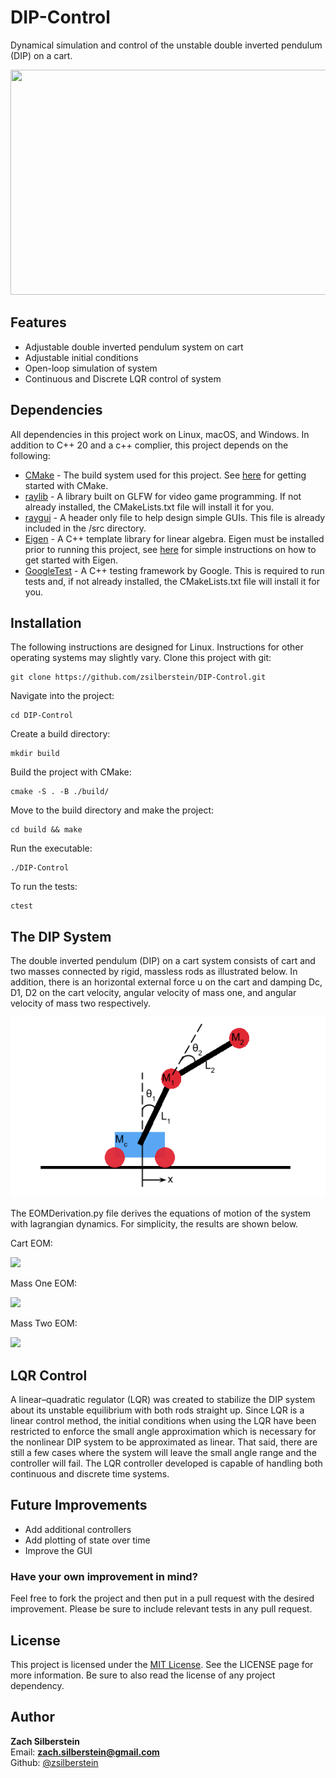 # DIP-Control
Dynamical simulation and control of the unstable double inverted pendulum (DIP) on a cart.
<p align="center">
  <img src="https://github.com/zsilberstein/DIP-Control/blob/main/images/DIP.gif?raw=true" width="640" height="360"/>
</p>

## Features
- Adjustable double inverted pendulum system on cart
- Adjustable initial conditions
- Open-loop simulation of system
- Continuous and Discrete LQR control of system

## Dependencies
All dependencies in this project work on Linux, macOS, and Windows. In addition to C++ 20 and a c++ complier, this project depends on the following:
- [CMake](https://cmake.org/) - The build system used for this project. See [here](https://cmake.org/download/) for getting started with CMake.
- [raylib](https://www.raylib.com/index.html) - A library built on GLFW for video game programming. If not already installed, the CMakeLists.txt file will install it for you.
- [raygui](https://github.com/raysan5/raygui) - A header only file to help design simple GUIs. This file is already included in the /src directory. 
- [Eigen](http://eigen.tuxfamily.org/) - A C++ template library for linear algebra. Eigen must be installed prior to running this project, see [here](https://eigen.tuxfamily.org/dox/GettingStarted.html) for simple  instructions on how to get started with Eigen.
- [GoogleTest](https://google.github.io/googletest/) - A C++ testing framework by Google. This is required to run tests and, if not already installed, the CMakeLists.txt file will install it for you.


## Installation
The following instructions are designed for Linux. Instructions for other operating systems may slightly vary.
Clone this project with git:
```
git clone https://github.com/zsilberstein/DIP-Control.git
```
Navigate into the project:
```
cd DIP-Control
```
Create a build directory:
```
mkdir build
```
Build the project with CMake:
```
cmake -S . -B ./build/
```
Move to the build directory and make the project:
```
cd build && make
```
Run the executable:
```
./DIP-Control
```
To run the tests:
```
ctest
```

## The DIP System
The double inverted pendulum (DIP) on a cart system consists of cart and two masses connected by rigid, massless rods as illustrated below. In addition, there is an horizontal external force u on the cart and damping Dc, D1, D2 on the cart velocity, angular velocity of mass one, and angular velocity of mass two respectively.
<p align="center">
  <img src="https://github.com/zsilberstein/DIP-Control/blob/main/images/DIP_FBD.png?raw=true" width="512" height="288"/>
</p>

The EOMDerivation.py file derives the equations of motion of the system with lagrangian dynamics. For simplicity, the results are shown below.

Cart EOM:  

<img src="https://latex.codecogs.com/svg.image?D_c%20v+m_c\dot{v}+m_1\left(\dot{v}+L_1(\dot{\omega_1}\cos{\theta_1}-\omega_1^2\sin{\theta_1})\right)+m_2\left(\dot{v}+L_1(\dot{\omega_1}\cos{\theta_1}-\omega_1^2\sin{\theta_1})+L_2\left((\dot{\omega_1}+\dot{\omega_2})\cos{(\theta_1+\theta_2)}-(\omega_1+\omega_2)^2\sin{(\theta_1+\theta_2)}\right)\right)-u=0" />


<!-- $$
D_c v + m_c \dot{v} + m_1 \left(\dot{v} + L_1 (\dot{\omega_1} \cos{\theta_1} - \omega_1^2  \sin{\theta_1})\right) + 
m_2 \left(\dot{v} + L_1 (\dot{\omega_1} \cos{\theta_1} - \omega_1^2  \sin{\theta_1}) 
+ L_2 \left((\dot{\omega_1} + \dot{\omega_2})\cos{(\theta_1+\theta_2)} - (\omega_1 + \omega_2)^2\sin{(\theta_1+\theta_2)}\right)\right) - u = 0
$$ -->
Mass One EOM:

<img src="https://latex.codecogs.com/svg.image?D_1\omega_1+m_1%20L_1\left(L_1\dot{\omega_1}-g\sin{\theta_1}+\dot{v}\cos{\theta_1}\right)+\\m_2\left(L_1\left(L_1\dot{\omega_1}-g\sin{\theta_1}+\dot{v}\cos{\theta_1}\right)+L_2\left(-2%20L_1\omega_1\omega_2\sin{\theta_2}-L_1\omega_2^2\sin{\theta_2}+2%20L_1\dot{\omega_1}\cos{\theta_2}+L_1\dot{\omega_2}\cos{\theta_2}+L_2\dot{\omega_1}+L_2\dot{\omega_2}-g\sin{\left(\theta_1+\theta_2\right)}+\dot{v}\cos{\left(\theta_1+\theta_2\right)}\right)\right)=0" />

<!-- $$
D_1 \omega_1 + m_1 L_1 \left(L_1 \dot{\omega_1} - g \sin{\theta_1} + \dot{v} \cos{\theta_1} \right) + \\
m_2 \left(L_1 \left(L_1 \dot{\omega_1} - g \sin{\theta_1} + \dot{v} \cos{\theta_1} \right) + 
L_2 \left(- 2 L_1 \omega_1 \omega_2 \sin{\theta_2} - L_1 \omega_2^2 \sin{\theta_2} + 2 L_1 \dot{\omega_1} \cos{\theta_2} + L_1 \dot{\omega_2} \cos{\theta_2} + L_2 \dot{\omega_1} + L_2 \dot{\omega_2} - g \sin{\left(\theta_1 + \theta_2 \right)} + \dot{v} \cos{\left(\theta_1 + \theta_2 \right)}\right)\right)=0
$$ -->

Mass Two EOM:

<img src="https://latex.codecogs.com/svg.image?D_2\omega_2+m_2%20L_2\left(L_1\omega_1^2\sin{\theta_2}+L_1\dot{\omega_1}\cos{\theta_2}+L_2\dot{\omega_1}+L_2\dot{\omega_2}-g\sin{\left(\theta_1+\theta_2\right)}+\dot{v}\cos{\left(\theta_1+\theta_2\right)}\right)=0" />
<!-- $$
D_2 \omega_2 + m_2 L_2 \left(L_1 \omega_1^2 \sin{\theta_2} + L_1 \dot{\omega_1} \cos{\theta_2} + L_2 \dot{\omega_1} + L_2 \dot{\omega_2} - g \sin{\left(\theta_1 + \theta_2 \right)} + \dot{v} \cos{\left(\theta_1 + \theta_2 \right)}\right)=0
$$ -->

## LQR Control
A linear–quadratic regulator (LQR) was created to stabilize the DIP system about its unstable equilibrium with both rods straight up. Since LQR is a linear control method, the initial conditions when using the LQR have been restricted to enforce the small angle approximation which is necessary for the nonlinear DIP system to be approximated as linear. That said, there are still a few cases where the system will leave the small angle range and the controller will fail. The LQR controller developed is capable of handling both continuous and discrete time systems. 

## Future Improvements
- Add additional controllers
- Add plotting of state over time
- Improve the GUI

### Have your own improvement in mind? 
Feel free to fork the project and then put in a pull request with the desired improvement. Please be sure to include relevant tests in any pull request.

## License
This project is licensed under the [MIT License](https://github.com/zsilberstein/robot-gait-vis/blob/master/LICENSE). See the LICENSE page for more information. Be sure to also read the license of any project dependency. 

## Author
**Zach Silberstein**  
Email: **zach.silberstein@gmail.com**   
Github: [@zsilberstein](https://github.com/zsilberstein)